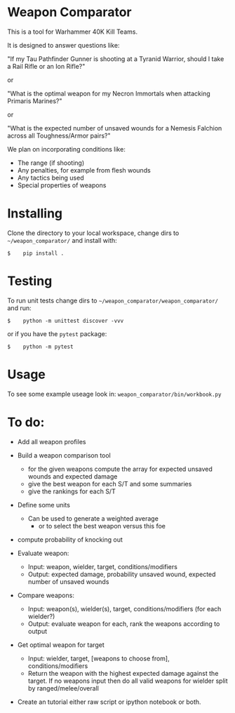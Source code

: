 # Weapon Comparator

This is a tool for Warhammer 40K Kill Teams.

It is designed to answer questions like:

"If my Tau Pathfinder Gunner is shooting at a Tyranid Warrior, should I take a Rail Rifle or an Ion Rifle?"

or 

"What is the optimal weapon for my Necron Immortals when attacking Primaris Marines?"

or 

"What is the expected number of unsaved wounds for a Nemesis Falchion across all 
 Toughness/Armor pairs?"

We plan on incorporating conditions like:

* The range (if shooting)
* Any penalties, for example from flesh wounds
* Any tactics being used
* Special properties of weapons 

# Installing

Clone the directory to your local workspace, change dirs to `~/weapon_comparator/` and install with: 

```
$    pip install .
```

# Testing

To run unit tests change dirs to `~/weapon_comparator/weapon_comparator/` and run:

```
$    python -m unittest discover -vvv
```

or if you have the `pytest` package:

```
$    python -m pytest
```

# Usage 

To see some example useage look in: `weapon_comparator/bin/workbook.py`

# To do:

* Add all weapon profiles

* Build a weapon comparison tool 
    * for the given weapons compute the array for expected unsaved wounds and expected damage
    * give the best weapon for each S/T and some summaries
    * give the rankings for each S/T

* Define some units
    * Can be used to generate a weighted average
        * or to select the best weapon versus this foe

* compute probability of knocking out

* Evaluate weapon:
    * Input: weapon, wielder, target, conditions/modifiers
    * Output: expected damage, probability unsaved wound, expected number of unsaved wounds 

* Compare weapons:
    * Input: weapon(s), wielder(s), target, conditions/modifiers (for each wielder?)
    * Output: evaluate weapon for each, rank the weapons according to output

* Get optimal weapon for target
    * Input: wielder, target, [weapons to choose from], conditions/modifiers
    * Return the weapon with the highest expected damage against the target. 
      If no weapons input then do all valid weapons for wielder split by ranged/melee/overall 

* Create an tutorial either raw script or ipython notebook or both. 